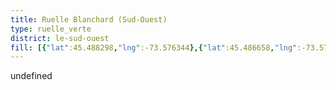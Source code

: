 ```yaml
---
title: Ruelle Blanchard (Sud-Ouest)
type: ruelle_verte
district: le-sud-ouest
fill: [{"lat":45.488298,"lng":-73.576344},{"lat":45.486658,"lng":-73.578619}]
---
```


undefined